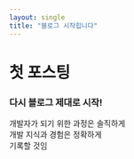 ```yaml
---
layout: single
title: "블로그 시작힙니다"
---
```



# 첫 포스팅
### 다시 블로그 제대로 시작!
  
개발자가 되기 위한 과정은 솔직하게  
개발 지식과 경험은 정확하게  
기록할 것임